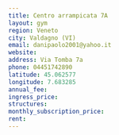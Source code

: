 ```yaml
---
title: Centro arrampicata 7A
layout: gym
region: Veneto
city: Valdagno (VI)
email: danipaolo2001@yahoo.it
website: 
address: Via Tomba 7a
phone: 04451742890
latitude: 45.062577
longitude: 7.683285
annual_fee: 
ingress_price: 
structures: 
monthly_subscription_price: 
rent: 
---
```



